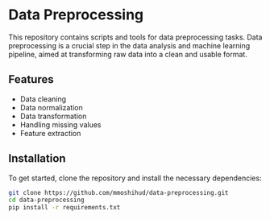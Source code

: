 # Data Preprocessing

This repository contains scripts and tools for data preprocessing tasks. Data preprocessing is a crucial step in the data analysis and machine learning pipeline, aimed at transforming raw data into a clean and usable format.

## Features

- Data cleaning
- Data normalization
- Data transformation
- Handling missing values
- Feature extraction

## Installation

To get started, clone the repository and install the necessary dependencies:

```bash
git clone https://github.com/mmoshihud/data-preprocessing.git
cd data-preprocessing
pip install -r requirements.txt